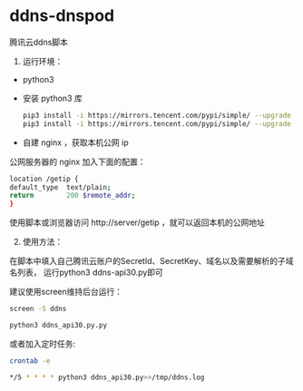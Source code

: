 ﻿# ddns-dnspod
腾讯云ddns脚本


1. 运行环境：


- python3

- 安装 python3 库
  ```bash
  pip3 install -i https://mirrors.tencent.com/pypi/simple/ --upgrade tencentcloud-sdk-python
  pip3 install -i https://mirrors.tencent.com/pypi/simple/ --upgrade tencentcloud-sdk-python-dnspod
  ```
- 自建 nginx ，获取本机公网 ip

公网服务器的 nginx 加入下面的配置：

  ```bash
  location /getip {
  default_type  text/plain;
  return        200 $remote_addr;
  }
  ```

使用脚本或浏览器访问 http://server/getip ，就可以返回本机的公网地址


2. 使用方法：

在脚本中填入自己腾讯云账户的SecretId、SecretKey、域名以及需要解析的子域名列表，
运行python3 ddns-api30.py即可

建议使用screen维持后台运行：

  ```bash
  screen -S ddns

  python3 ddns_api30.py.py
  ```

或者加入定时任务:

  ```bash
  crontab -e

  */5 * * * * python3 ddns_api30.py>>/tmp/ddns.log
  ```
